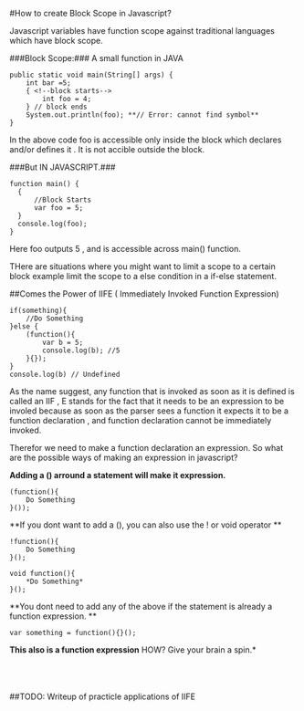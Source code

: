 


#How to create Block Scope in Javascript?

Javascript variables have function scope against traditional languages which have block scope.

###Block Scope:###
A small function in JAVA

```
public static void main(String[] args) {
    int bar =5;
    { <!--block starts-->
        int foo = 4;
    } // block ends
    System.out.println(foo); **// Error: cannot find symbol**
}
```
In the above code foo is accessible only inside the block which declares and/or defines it . It is not accible outside the block.

###But IN JAVASCRIPT.###

  ```
 function main() {
    {
        //Block Starts
        var foo = 5;
    }
    console.log(foo);
}
```
Here foo outputs 5 , and is accessible across main() function.

THere are situations where you might want to limit a scope to a certain block example limit the scope to a else condition in a if-else statement.

##Comes the Power of IIFE ( Immediately Invoked Function Expression)
<br />

```
if(something){
    //Do Something
}else {
    (function(){
        var b = 5;
        console.log(b); //5
    }{});
}
console.log(b) // Undefined
```

As the name suggest, any function that is invoked as soon as it is defined is called an IIF , E stands for the fact that it needs to be an expression to be involed because as soon as the parser sees a function it expects it to be a function declaration , and function declaration cannot be immediately invoked.

Therefor we need to make a function declaration an expression. So what are the possible ways of making an expression in javascript?

**Adding a () arround a statement will make it expression.**

```
(function(){
    Do Something
}());
```

**If you dont want to add a (), you can also use the ! or void operator
**

```
!function(){
    Do Something
}();
```

```
void function(){
    *Do Something*
}();
```
**You dont need to add any of the above if the statement is already a function expression.
**

```
var something = function(){}();
```

**This also is a function expression** HOW? Give your brain a spin.*

<br /><br /><br />
##TODO: Writeup of practicle applications of IIFE